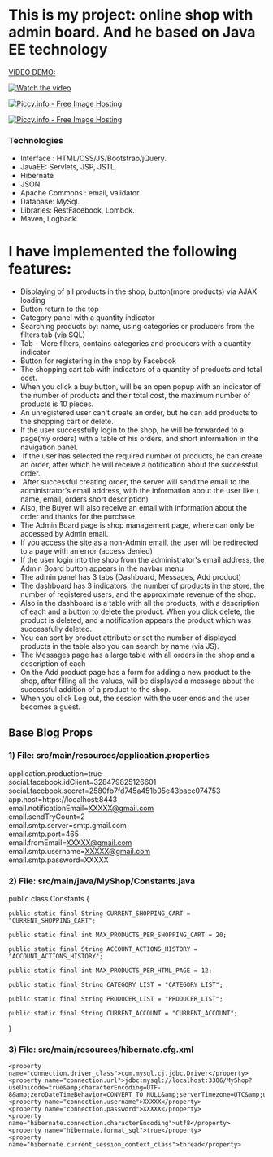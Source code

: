 # This is my project: online shop with admin board. And he based on Java EE technology

<a href="https://youtu.be/7zCUDVQZyO8">VIDEO DEMO:</a>

 
[![Watch the video](http://i.piccy.info/i9/5fd4a906ff7ed35bce63e9472924469e/1604354613/168608/1403575/foto2.jpg)](https://youtu.be/7zCUDVQZyO8)


<a href="http://piccy.info/view3/14051832/4f0fc51d8e891de6d4cfcc602e8d68bd/1200/" target="_blank"><img src="http://i.piccy.info/i9/9e05fdd39c5f77cdde648a4e8068f3c1/1604352942/53331/1403575/web_app_my_shop_png_800.jpg" alt="Piccy.info - Free Image Hosting" border="0" /></a><a href="http://i.piccy.info/a3c/2020-11-02-21-35/i9-14051832/800x416-r" target="_blank"><img src="http://i.piccy.info/a3/2020-11-02-21-35/i9-14051832/800x416-r/i.gif" alt="" border="0" /></a>

<a href="http://piccy.info/view3/14051830/737e6eb4e9a51d07156fddb335c61d5d/orig/" target="_blank"><img src="http://i.piccy.info/i9/43e37da39edfa7122a4264a36a0f1836/1604352839/83670/1403575/1_800.jpg" alt="Piccy.info - Free Image Hosting" border="0" /></a><a href="http://i.piccy.info/a3c/2020-11-02-21-34/i9-14051830/800x444-r" target="_blank"><img src="http://i.piccy.info/a3/2020-11-02-21-34/i9-14051830/800x444-r/i.gif" alt="" border="0" /></a>


<h3>Technologies </h3>
  <ul>
<li>Interface : HTML/CSS/JS/Bootstrap/jQuery.</li>
<li>JavaEE: Servlets, JSP, JSTL.</li>
<li>Hibernate</li>
<li>JSON</li>
<li>Apache Commons : email, validator.</li>
<li>Database: MySql.</li>
<li>Libraries: RestFacebook, Lombok.</li>
<li>Maven, Logback.</li>
  </ul>

# I have implemented the following features:

  <ul>
    <li>Displaying of all products in the shop, button(more products) via AJAX loading </li>
    <li>Button return to the top</li>
    <li>Category panel with a quantity indicator</li> 
    <li>Searching products by: name, using categories or producers from the filters tab (via SQL) </li> 
    <li> Tab - More filters, contains categories and producers with a quantity indicator</li>
    <li>Button for registering in the shop by Facebook</li>
    <li>The shopping cart tab with indicators of a quantity of products and total cost.</li>
    <li>When you click a buy button, will be an open popup with an indicator of the number of products and their total cost, the maximum number of products is 10 pieces.</li>
    <li>An unregistered user can't create an order, but he can add products to the shopping cart or delete.
</li>
    <li>If the user successfully login to the shop, he will be forwarded to a page(my orders) with a table of his orders, and short information in the navigation panel.
</li>
    <li> If the user has selected the required number of products, he can create an order, after which he will receive a notification about the successful order.
</li>
    <li> After successful creating order, the server will send the email to the administrator's email address, with the information about the user like ( name, email, orders short description)
</li>
    <li>Also, the Buyer will also receive an email with information about the order and thanks for the purchase.
</li>
    <li>The Admin Board page is shop management page, where can only be accessed by Admin email.</li>
    <li>If you access the site as a non-Admin email, the user will be redirected to a page with an error (access denied)
</li>
    <li>If the user login into the shop from the administrator's email address, the Admin Board button appears in the navbar menu
</li>
    <li>The admin panel has 3 tabs (Dashboard, Messages, Add product)
</li>
    <li>The dashboard has 3 indicators, the number of products in the store, the number of registered users, and the approximate revenue of the shop.
</li>
    <li>Also in the dashboard is a table with all the products, with a description of each and a button to delete the product. When you click delete, the product is deleted, and a notification appears the product which was successfully deleted.
</li>
    <li>You can sort by product attribute or set the number of displayed products in the table also you can search by name (via JS).
</li>
    <li>The Messages page has a large table with all orders in the shop and a description of each
</li>
    <li>On the Add product page has a form for adding a new product to the shop, after filling all the values, will be displayed a message about the successful addition of a product to the shop.
</li>
    <li>When you click Log out, the session with the user ends and the user becomes a guest.
</li>

  </ul>

<h2>Base Blog Props</h2>
 <h3>1) File: src/main/resources/application.properties</h3>
 
 
application.production=true<br>
social.facebook.idClient=328479825126601<br>
social.facebook.secret=2580fb7fd745a451b05e43bacc074753<br>
app.host=https://localhost:8443<br>
email.notificationEmail=XXXXX@gmail.com<br>
email.sendTryCount=2<br>
email.smtp.server=smtp.gmail.com<br>
email.smtp.port=465<br>
email.fromEmail=XXXXX@gmail.com<br>
email.smtp.username=XXXXX@gmail.com<br>
email.smtp.password=XXXXX<br>


<h3>2) File: src/main/java/MyShop/Constants.java</h3>

public class Constants {

	public static final String CURRENT_SHOPPING_CART = "CURRENT_SHOPPING_CART";

	public static final int MAX_PRODUCTS_PER_SHOPPING_CART = 20;
	
	public static final String ACCOUNT_ACTIONS_HISTORY = "ACCOUNT_ACTIONS_HISTORY";

	public static final int MAX_PRODUCTS_PER_HTML_PAGE = 12;

	public static final String CATEGORY_LIST = "CATEGORY_LIST";

	public static final String PRODUCER_LIST = "PRODUCER_LIST";

	public static final String CURRENT_ACCOUNT = "CURRENT_ACCOUNT";

}
<h3>3) File: src/main/resources/hibernate.cfg.xml</h3>

    <property name="connection.driver_class">com.mysql.cj.jdbc.Driver</property>
    <property name="connection.url">jdbc:mysql://localhost:3306/MyShop?useUnicode=true&amp;characterEncoding=UTF-8&amp;zeroDateTimeBehavior=CONVERT_TO_NULL&amp;serverTimezone=UTC&amp;useSSL=false</property>
    <property name="connection.username">XXXXX</property>
    <property name="connection.password">XXXXX</property>
    <property name="hibernate.connection.characterEncoding">utf8</property>
    <property name="hibernate.format_sql">true</property>
    <property name="hibernate.current_session_context_class">thread</property>




